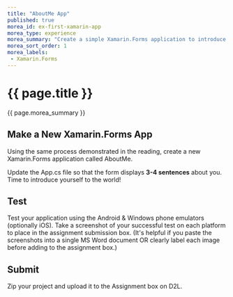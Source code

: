 ```yaml
---
title: "AboutMe App"
published: true
morea_id: ex-first-xamarin-app
morea_type: experience
morea_summary: "Create a simple Xamarin.Forms application to introduce yourself."
morea_sort_order: 1
morea_labels:
 - Xamarin.Forms
---
```


# {{ page.title }}
{{ page.morea_summary }}

## Make a New Xamarin.Forms App
Using the same process demonstrated in the reading, create a new Xamarin.Forms application called AboutMe.  

Update the App.cs file so that the form displays __3-4 sentences__ about you.  Time to introduce yourself to the world!

## Test
Test your application using the Android & Windows phone emulators (optionally iOS).  Take a screenshot of your successful test on each platform to place in the assignment submission box.  (It's helpful if you paste the screenshots into a single MS Word document OR clearly label each image before adding to the assignment box.)

## Submit
Zip your project and upload it to the Assignment box on D2L.
